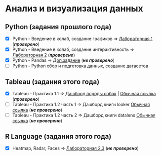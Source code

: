 # Анализ и визуализация данных
## Python (задания прошлого года)
- [x] Python - Введение в колаб, создание графиков => [Лабораторная 1](https://github.com/Gremler5442/colab-lab/blob/main/Python_Lab1colab.ipynb) (***проверено***)
- [x] Python - Введение в колаб, создание интерактивность => [Лабораторная 2](https://github.com/Gremler5442/colab-lab/blob/main/Python_Lab2colab.ipynb) (***проверено***)
- [x] Python - Pandas => [Доп.задание](https://github.com/Gremler5442/colab-lab/blob/main/Python_LabPandasColab.ipynb) (***не проверено***)
- [ ] Python - Python сбор и подготовка данных, создание датасетов
## Tableau (задания этого года)
- [x] Tableau - Практика 1.1 => [Дашборд породы собак](https://github.com/Gremler5442/colab-lab/blob/main/Tableau1_1.ipynb) | [Обычная ссылка](https://public.tableau.com/views/Dogsdash/sheet4?:language=en-US&:display_count=n&:origin=viz_share_link) (***проверено***)
- [ ] Tableau - Практика 1.2 часть 1 => Дашборд книги looker [Обычная ссылка](https://lookerstudio.google.com/reporting/dcc55c9b-87e6-409e-a8e3-422e40b70afa) (***не проверено***)
- [ ] Tableau - Практика 1.2 часть 2 => Дашборд книги datalens [Обычная ссылка](https://datalens.yandex/t5bk9c1bn5l4i) (***не проверено***)
## R Language (задания этого года)
- [x] Heatmap, Radar, Faces => [Лабораторная 2.3](https://github.com/Gremler5442/colab-lab/blob/main/R_Lang_Labs.ipynb) (***не проверено***)
